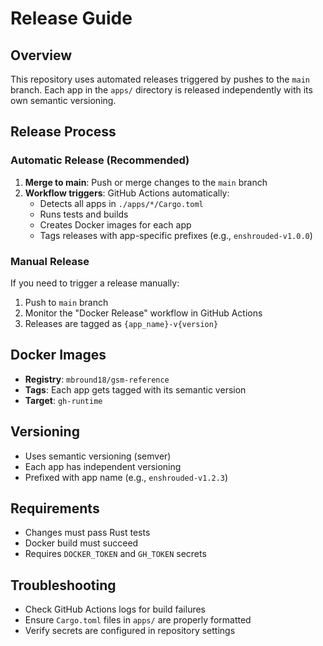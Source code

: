 # Release Guide

## Overview

This repository uses automated releases triggered by pushes to the `main` branch. Each app in the `apps/` directory is released independently with its own semantic versioning.

## Release Process

### Automatic Release (Recommended)

1. **Merge to main**: Push or merge changes to the `main` branch
2. **Workflow triggers**: GitHub Actions automatically:
   - Detects all apps in `./apps/*/Cargo.toml`
   - Runs tests and builds
   - Creates Docker images for each app
   - Tags releases with app-specific prefixes (e.g., `enshrouded-v1.0.0`)

### Manual Release

If you need to trigger a release manually:

1. Push to `main` branch
2. Monitor the "Docker Release" workflow in GitHub Actions
3. Releases are tagged as `{app_name}-v{version}`

## Docker Images

- **Registry**: `mbround18/gsm-reference`
- **Tags**: Each app gets tagged with its semantic version
- **Target**: `gh-runtime`

## Versioning

- Uses semantic versioning (semver)
- Each app has independent versioning
- Prefixed with app name (e.g., `enshrouded-v1.2.3`)

## Requirements

- Changes must pass Rust tests
- Docker build must succeed
- Requires `DOCKER_TOKEN` and `GH_TOKEN` secrets

## Troubleshooting

- Check GitHub Actions logs for build failures
- Ensure `Cargo.toml` files in `apps/` are properly formatted
- Verify secrets are configured in repository settings
